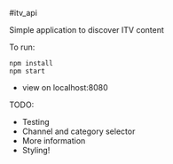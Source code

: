 #itv_api

Simple application to discover ITV content

To run:
```
npm install
npm start
```
- view on localhost:8080

TODO:
- Testing
- Channel and category selector
- More information
- Styling!
